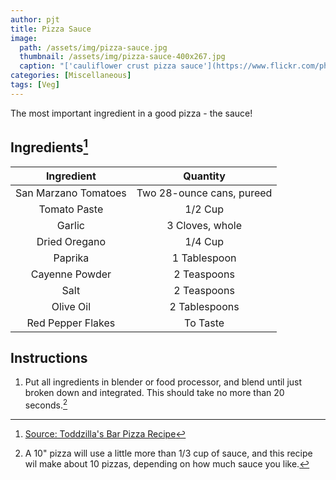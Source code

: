 ```yaml
---
author: pjt
title: Pizza Sauce
image:
  path: /assets/img/pizza-sauce.jpg
  thumbnail: /assets/img/pizza-sauce-400x267.jpg
  caption: "['cauliflower crust pizza sauce'](https://www.flickr.com/photos/130283013@N07/16430616733) by [hallosunnymama](https://www.flickr.com/photos/130283013@N07) is licensed under [CC BY-SA 2.0](https://creativecommons.org/licenses/by-sa/2.0/?ref=ccsearch&atype=rich)"
categories: [Miscellaneous]
tags: [Veg]
---
```


The most important ingredient in a good pizza - the sauce!

## Ingredients[^1]

| Ingredient | Quantity |
|:-:|:-:|
| San Marzano Tomatoes | Two 28-ounce cans, pureed |
| Tomato Paste | 1/2 Cup |
| Garlic | 3 Cloves, whole |
| Dried Oregano | 1/4 Cup |
| Paprika | 1 Tablespoon |
| Cayenne Powder | 2 Teaspoons |
| Salt | 2 Teaspoons |
| Olive Oil | 2 Tablespoons |
| Red Pepper Flakes | To Taste |

## Instructions

1. Put all ingredients in blender or food processor, and blend until just broken down and integrated. This should take no more than 20 seconds.[^2]

[^1]: [Source: Toddzilla's Bar Pizza Recipe](https://barpizzabarpizza.com/recipe/toddzillas-bar-pizza-recipe/)
[^2]: A 10" pizza will use a little more than 1/3 cup of sauce, and this recipe wil make about 10 pizzas, depending on how much sauce you like.
